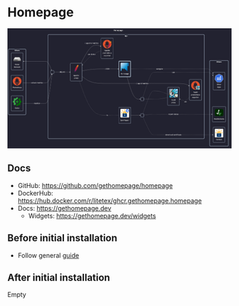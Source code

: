 # Homepage

![diagram](../../docs/diagrams/out/apps/homepage.png)

## Docs

- GitHub: <https://github.com/gethomepage/homepage>
- DockerHub: <https://hub.docker.com/r/litetex/ghcr.gethomepage.homepage>
- Docs: <https://gethomepage.dev>
    - Widgets: <https://gethomepage.dev/widgets>

## Before initial installation

- Follow general [guide](../../docs/Checklist%20for%20new%20docker-apps.md)

## After initial installation

Empty
